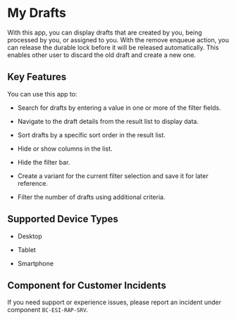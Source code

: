 <!-- loio5c709eb25b3f4947a43249eed0c14d0d -->

# My Drafts



With this app, you can display drafts that are created by you, being processed by you, or assigned to you. With the remove enqueue action, you can release the durable lock before it will be released automatically. This enables other user to discard the old draft and create a new one.



## Key Features

You can use this app to:



-   Search for drafts by entering a value in one or more of the filter fields.

-   Navigate to the draft details from the result list to display data.
-   Sort drafts by a specific sort order in the result list.

-   Hide or show columns in the list.
-   Hide the filter bar.
-   Create a variant for the current filter selection and save it for later reference.

-   Filter the number of drafts using additional criteria.




<a name="loio5c709eb25b3f4947a43249eed0c14d0d__supported_devices"/>

## Supported Device Types

-   Desktop

-   Tablet

-   Smartphone




<a name="loio5c709eb25b3f4947a43249eed0c14d0d__customer_component"/>

## Component for Customer Incidents

If you need support or experience issues, please report an incident under component `BC-ESI-RAP-SRV`.


